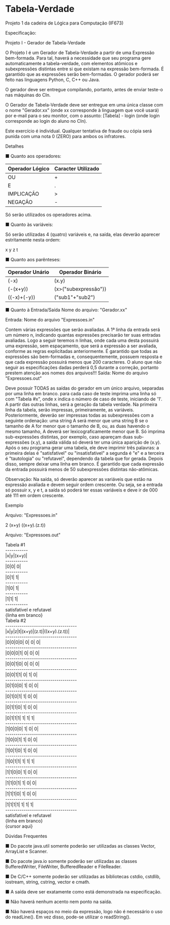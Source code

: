 # Tabela-Verdade

Projeto 1 da cadeira de Lógica para Computação (IF673)

Especificação:

Projeto I - Gerador de Tabela-Verdade

O Projeto I é um Gerador de Tabela-Verdade a partir de uma Expressão bem-formada. Para tal, haverá a necessidade que seu programa gere automaticamente a tabela-verdade, com elementos atômicos e subexpressões distintas entre si que existam na expressão bem-formada. É garantido que as expressões serão bem-formadas.
O gerador poderá ser feito nas linguagens Python, C, C++ ou Java.

O gerador deve ser entregue compilando, portanto, antes de enviar teste-o nas máquinas do CIn.

O Gerador de Tabela-Verdade deve ser entregue em uma única classe com o nome "Gerador.xx" (onde xx corresponde à linguagem que você usará) por e-mail para o seu monitor, com o assunto:
[Tabela] - login  (onde login corresponde ao login do aluno no CIn).

Este exercício é individual. Qualquer tentativa de fraude ou cópia será punida com uma nota 0 (ZERO) para ambos os infratores.

Detalhes

■ Quanto aos operadores:   

Operador Lógico |	Caracter Utilizado
 --- | ---
OU | +
E |	.
IMPLICAÇÃO | >
NEGAÇÃO	| -

Só serão utilizados os operadores acima.

■ Quanto às variáveis:

Só serão utilizadas 4 (quatro) variáveis e, na saída, elas deverão aparecer estritamente nesta ordem:

x	y	z	t

■ Quanto aos parênteses:

Operador Unário | Operador Binário 
--- | ---
(-x)            |	   (x.y) 
(-(x+y))        | (x>("subexpressão")) 
((-x)+(-y))     |	("sub1"+"sub2") 


■ Quanto à Entrada/Saída
Nome do arquivo: "Gerador.xx" 

Entrada: Nome do arquivo "Expressoes.in"

Contem várias expressões que serão avaliadas.
A 1ª linha da entrada será um número n, indicando quantas expressões precisarão ter suas entradas avaliadas. Logo a seguir teremos n linhas, onde cada uma desta possuirá uma expressão, sem espaçamento, que será a expressão a ser avaliada, conforme as regras explicitadas anteriormente. É garantido que todas as expressões são bem-formadas e, consequentemente, possuem resposta e que cada expressão possuirá menos que 200 caracteres. O aluno que não seguir as especificações dadas perderá 0,5 durante a correção, portanto prestem atenção aos nomes dos arquivos!!!
Saída: Nome do arquivo "Expressoes.out"

Deve possuir TODAS as saídas do gerador em um único arquivo, separadas por uma linha em branco.
para cada caso de teste imprima uma linha só com "Tabela #x", onde x indica o número de caso de teste, iniciando de '1'. A partir das outras linhas, será a geração da tabela verdade.
Na primeira linha da tabela, serão impressas, primeiramente, as variáveis. Posteriormente, deverão ser impressas todas as subexpressões com a seguinte ordenação: uma string A será menor que uma string B se o tamanho de A for menor que o tamanho de B, ou, as duas havendo o mesmo tamanho, A deverá ser lexicograficamente menor que B.
Só imprima sub-expressões distintas, por exemplo, caso apareçam duas sub-expressões (x.y), a saída válida só deverá ter uma única aparição de (x.y).
Após o seu programa gerar uma tabela, ele deve imprimir três palavras: a primeira delas é "satisfativel" ou "insatisfativel" a segunda é "e" e a terceira é "tautologia" ou "refutavel", dependendo da tabela que for gerada. Depois disso, sempre deixar uma linha em branco.
É garantido que cada expressão da entrada possuirá menos de 50 subexpressões distintas não-atômicas.

Observação: Na saída, só deverão aparecer as variáveis que estão na expressão avaliada e devem seguir ordem crescente. Ou seja, se a entrada só possuir x, y e t, a saída só poderá ter essas variáveis e deve ir de 000 até 111 em ordem crescente.


Exemplo

Arquivo: "Expressoes.in"

2
(x+y)
((x+y).(z.t))

Arquivo: "Expressoes.out"

Tabela \#1 <br />
\----------- <br />
|x|y|(x+y)| <br />
\----------- <br />
|0|0|    0| <br />
\----------- <br />
|0|1|    1| <br />
\----------- <br />
|1|0|    1| <br />
\----------- <br />
|1|1|    1| <br />
\----------- <br />
satisfativel e refutavel <br />
{linha em branco} <br />
Tabela \#2 <br />
\----------------------------------- <br />
|x|y|z|t|(x+y)|(z.t)|((x+y).(z.t))| <br />
\----------------------------------- <br />
|0|0|0|0|    0|    0|            0| <br />
\----------------------------------- <br />
|0|0|0|1|    0|    0|            0| <br />
\----------------------------------- <br />
|0|0|1|0|    0|    0|            0| <br />
\----------------------------------- <br />
|0|0|1|1|    0|    1|            0| <br />
\----------------------------------- <br />
|0|1|0|0|    1|    0|            0| <br />
\----------------------------------- <br />
|0|1|0|1|    1|    0|            0| <br />
\----------------------------------- <br />
|0|1|1|0|    1|    0|            0| <br />
\----------------------------------- <br />
|0|1|1|1|    1|    1|            1| <br />
\----------------------------------- <br />
|1|0|0|0|    1|    0|            0| <br />
\----------------------------------- <br />
|1|0|0|1|    1|    0|            0| <br />
\----------------------------------- <br />
|1|0|1|0|    1|    0|            0| <br />
\----------------------------------- <br />
|1|0|1|1|    1|    1|            1| <br />
\----------------------------------- <br />
|1|1|0|0|    1|    0|            0| <br />
\----------------------------------- <br />
|1|1|0|1|    1|    0|            0| <br />
\----------------------------------- <br />
|1|1|1|0|    1|    0|            0| <br />
\----------------------------------- <br />
|1|1|1|1|    1|    1|            1| <br />
\----------------------------------- <br />
satisfativel e refutavel <br />
{linha em branco} <br />
{cursor aqui} <br />




Dúvidas Frequentes

■ Do pacote java.util somente poderão ser utilizadas as classes Vector, ArrayList e Scanner.

■ Do pacote java.io somente poderão ser utilizadas as classes BufferedWriter, FileWriter, BufferedReader e FileReader.

■ De C/C++ somente poderão ser utilizadas as bibliotecas cstdio, cstdlib, iostream, string, cstring, vector e cmath.

■ A saída deve ser exatamente como está demonstrada na especificação.

■ Não haverá nenhum acento nem ponto na saída.

■ Não haverá espaços no meio da expressão, logo não é necessário o uso do readLine(). Em vez disso, pode-se utilizar o readString().
